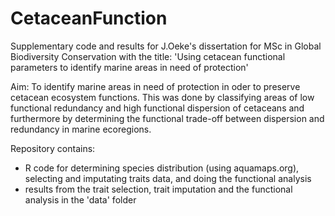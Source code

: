 # CetaceanFunction

Supplementary code and results for J.Oeke's dissertation for
MSc in Global Biodiversity Conservation with the title:
'Using cetacean functional parameters to identify marine areas in need of protection'

Aim: To identify marine areas in need of protection in oder to preserve cetacean ecosystem functions.
This was done by classifying areas of low functional redundancy and high functional dispersion of cetaceans and
furthermore by determining the functional trade-off between dispersion and redundancy in marine ecoregions.

Repository contains:
- R code for determining species distribution (using aquamaps.org), selecting and imputating traits data, and doing the functional analysis
- results from the trait selection, trait imputation and the functional analysis in the 'data' folder
